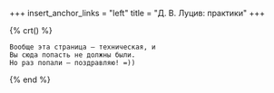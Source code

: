 +++
insert_anchor_links = "left"
title = "Д. В. Луцив: практики"
+++

{% crt() %}
```
Вообще эта страница — техническая, и
Вы сюда попасть не должны были.
Но раз попали — поздравляю! =))
```
{% end %}
